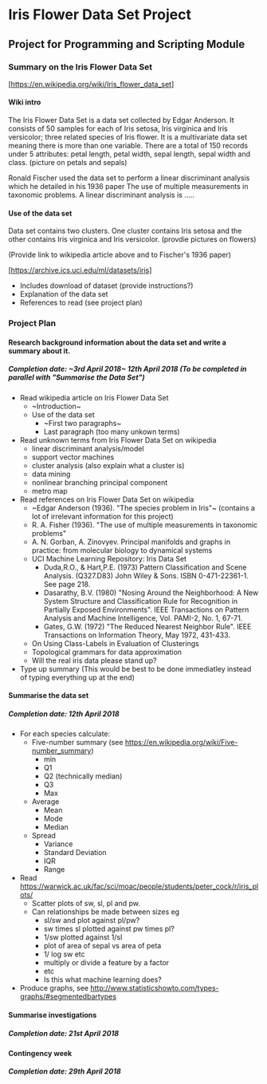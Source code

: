 # Iris Flower Data Set Project


## Project for Programming and Scripting Module


### Summary on the Iris Flower Data Set

[https://en.wikipedia.org/wiki/Iris_flower_data_set]
#### Wiki intro
The Iris Flower Data Set is a data set collected by Edgar Anderson. It consists of 50 samples for each of Iris setosa, Iris virginica and Iris versicolor; three related species of Iris flower. It is a multivariate data set meaning there is more than one variable. There are a total of 150 records under 5 attributes: petal length, petal width, sepal length, sepal width and class. (picture on petals and sepals)

Ronald Fischer used the data set to perform a linear discriminant analysis which he detailed in his 1936 paper The use of multiple measurements in taxonomic problems. A linear discriminant analysis is .....

#### Use of the data set
Data set contains two clusters. One cluster contains Iris setosa and the other contains Iris virginica and Iris versicolor. (provdie pictures on flowers) 

(Provide link to wikipedia article above and to Fischer's 1936 paper)

[https://archive.ics.uci.edu/ml/datasets/iris]
* Includes download of dataset (provide instructions?)
* Explanation of the data set
* References to read (see project plan)
   
### Project Plan
#### Research background information about the data set and write a summary about it.
##### Completion date: ~3rd April 2018~ 12th April 2018 (To be completed in parallel with "Summarise the Data Set")
* Read wikipedia article on Iris Flower Data Set
    * ~Introduction~
    * Use of the data set
        * ~First two paragraphs~
        * Last paragraph (too many unkown terms)
* Read unknown terms from Iris Flower Data Set on wikipedia  
    * linear discriminant analysis/model
    * support vector machines
    * cluster analysis (also explain what a cluster is)
    * data mining
    * nonlinear branching principal component
    * metro map
* Read references on Iris Flower Data Set on wikipedia
    * ~Edgar Anderson (1936). "The species problem in Iris"~ (contains a lot of irrelevant information for this project)
    * R. A. Fisher (1936). "The use of multiple measurements in taxonomic problems"
    * A. N. Gorban, A. Zinovyev. Principal manifolds and graphs in practice: from molecular biology to dynamical systems
    * UCI Machine Learning Repository: Iris Data Set
        * Duda,R.O., & Hart,P.E. (1973) Pattern Classification and Scene Analysis. (Q327.D83) John Wiley & Sons. ISBN 0-471-22361-1. See page 218. 
        * Dasarathy, B.V. (1980) "Nosing Around the Neighborhood: A New System Structure and Classification Rule for Recognition in Partially Exposed Environments". IEEE Transactions on Pattern Analysis and Machine Intelligence, Vol. PAMI-2, No. 1, 67-71. 
        * Gates, G.W. (1972) "The Reduced Nearest Neighbor Rule". IEEE Transactions on Information Theory, May 1972, 431-433. 
    * On Using Class-Labels in Evaluation of Clusterings
    * Topological grammars for data approximation
    * Will the real iris data please stand up?
* Type up summary (This would be best to be done immediatley instead of typing everything up at the end)
#### Summarise the data set
##### Completion date: 12th April 2018
* For each species calculate:
   * Five-number summary (see https://en.wikipedia.org/wiki/Five-number_summary)
      * min
      * Q1
      * Q2 (technically median)
      * Q3
      * Max
   * Average
      * Mean
      * Mode
      * Median
   * Spread
      * Variance
      * Standard Deviation
      * IQR
      * Range
* Read https://warwick.ac.uk/fac/sci/moac/people/students/peter_cock/r/iris_plots/
    * Scatter plots of sw, sl, pl and pw.
    * Can relationships be made between sizes eg
        * sl/sw and plot against pl/pw?
        * sw times sl plotted against pw times pl?
        * 1/sw plotted against 1/sl
        * plot of area of sepal vs area of peta
        * 1/ log sw etc
        * multiply or divide a feature by a factor
        * etc
        * Is this what machine learning does? 
* Produce graphs, see http://www.statisticshowto.com/types-graphs/#segmentedbartypes
#### Summarise investigations
##### Completion date: 21st April 2018


#### Contingency week
##### Completion date: 29th April 2018

